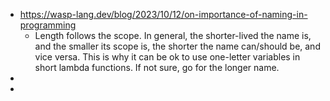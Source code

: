 - https://wasp-lang.dev/blog/2023/10/12/on-importance-of-naming-in-programming
	- Length follows the scope. In general, the shorter-lived the name is, and the smaller its scope is, the shorter the name can/should be, and vice versa. This is why it can be ok to use one-letter variables in short lambda functions. If not sure, go for the longer name.
-
-